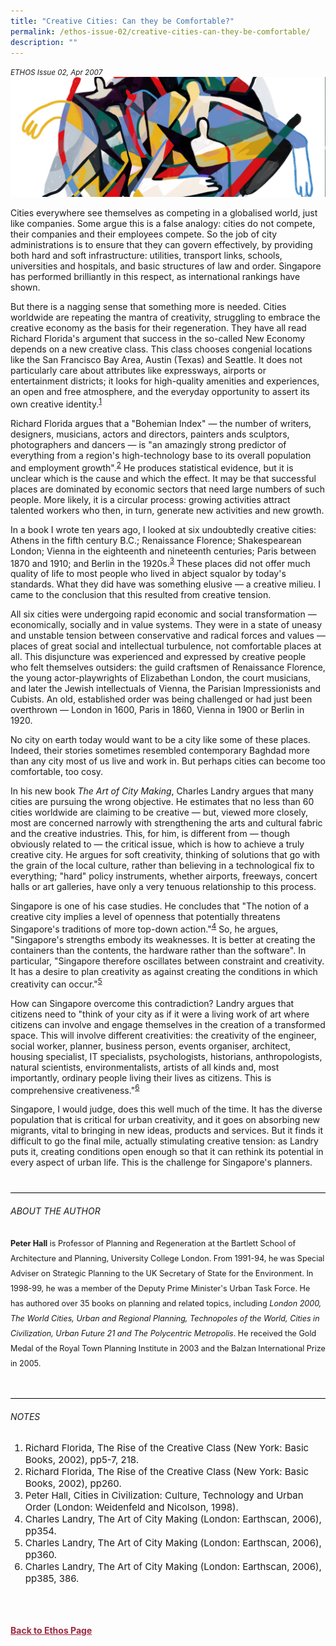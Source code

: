 ```yaml
---
title: "Creative Cities: Can they be Comfortable?"
permalink: /ethos-issue-02/creative-cities-can-they-be-comfortable/
description: ""
---
```

<style>

.back a
{
	color: #9f2943;
	font-weight: bold;
}

#banner img
{
	width:100%;
}
	
.author
{
border-bottom: 1px solid black;
margin-top:40px;
padding-bottom:30px;
border-top: 1px solid black;	

}

.author p {
	font-size: 0.9em;
	line-height:24px !important;
	}	
	

.break
{
   border-top: 1px solid  black;
   border-bottom: 1px solid black;
	 padding:20px;
	text-align:center;
	margin-top:50px;
}
	
.break1
{
font-family: Georgia;
	font-size:20px;
	font-style: italic;
	font-weight: bold;
}

.boxheader {
	color: white !important;
	}	

.containerbox {
	background-color: #B7C9E2;
	border-radius: 10px;
	padding: 5%;
	margin-top: 5%;
	
	}	

li {
	font-size: 15px !important;
	
	}	
	
.notestop
{
	font-size: 15px;
	line-height:22px !important;
}	
	

</style>


<em><small>ETHOS Issue 02, Apr 2007</small></em>
<img src="/images/Ethos_Images/Ethos_Issue_02/2_banner_creative%20cities-can-they-be-comfortable.jpg">


<p>Cities everywhere see themselves as competing in a globalised world, just like companies. Some argue this is a false analogy: cities do not compete, their companies and their employees compete. So the job of city administrations is to ensure that they can govern effectively, by providing both hard and soft infrastructure: utilities, transport links, schools, universities and hospitals, and basic structures of law and order. Singapore has performed brilliantly in this respect, as international rankings have shown. </p>

<p>But there is a nagging sense that something more is needed. Cities worldwide are repeating the mantra of creativity, struggling to embrace the creative economy as the basis for their regeneration. They have all read Richard Florida's argument that success in the so-called New Economy depends on a new creative class. This class chooses congenial locations like the San Francisco Bay Area, Austin (Texas) and Seattle. It does not particularly care about attributes like expressways, airports or entertainment districts; it looks for high-quality amenities and experiences, an open and free atmosphere, and the everyday opportunity to assert its own creative identity.<sup><a href="#num1">1</a></sup> </p>

<p>Richard Florida argues that a "Bohemian Index" — the number of writers, designers, musicians, actors and directors, painters ands sculptors, photographers and dancers — is "an amazingly strong predictor of everything from a region's high-technology base to its overall population and employment growth".<sup><a href="#num2">2</a></sup> He produces statistical evidence, but it is unclear which is the cause and which the effect. It may be that successful places are dominated by economic sectors that need large numbers of such people. More likely, it is a circular process: growing activities attract talented workers who then, in turn, generate new activities and new growth. </p>

<p>In a book I wrote ten years ago, I looked at six undoubtedly creative cities: Athens in the fifth century B.C.; Renaissance Florence; Shakespearean London; Vienna in the eighteenth and nineteenth centuries; Paris between 1870 and 1910; and Berlin in the 1920s.<sup><a href="#num3">3</a></sup> These places did not offer much quality of life to most people who lived in abject squalor by today's standards. What they did have was something elusive — a creative milieu. I came to the conclusion that this resulted from creative tension. </p>

<p>All six cities were undergoing rapid economic and social transformation — economically, socially and in value systems. They were in a state of uneasy and unstable tension between conservative and radical forces and values — places of great social and intellectual turbulence, not comfortable places at all. This disjuncture was experienced and expressed by creative people who felt themselves outsiders: the guild craftsmen of Renaissance Florence, the young actor-playwrights of Elizabethan London, the court musicians, and later the Jewish intellectuals of Vienna, the Parisian Impressionists and Cubists. An old, established order was being challenged or had just been overthrown — London in 1600, Paris in 1860, Vienna in 1900 or Berlin in 1920. </p>

<p>No city on earth today would want to be a city like some of these places. Indeed, their stories sometimes resembled contemporary Baghdad more than any city most of us live and work in. But perhaps cities can become too comfortable, too cosy. </p>

<p>In his new book <em>The Art of City Making</em>, Charles Landry argues that many cities are pursuing the wrong objective. He estimates that no less than 60 cities worldwide are claiming to be creative — but, viewed more closely, most are concerned narrowly with strengthening the arts and cultural fabric and the creative industries. This, for him, is different from — though obviously related to — the critical issue, which is how to achieve a truly creative city. He argues for soft creativity, thinking of solutions that go with the grain of the local culture, rather than believing in a technological fix to everything; "hard" policy instruments, whether airports, freeways, concert halls or art galleries, have only a very tenuous relationship to this process. </p>

<p>Singapore is one of his case studies. He concludes that "The notion of a creative city implies a level of openness that potentially threatens Singapore's traditions of more top-down action."<sup><a href="#num4">4</a></sup> So, he argues, "Singapore's strengths embody its weaknesses. It is better at creating the containers than the contents, the hardware rather than the software". In particular, "Singapore therefore oscillates between constraint and creativity. It has a desire to plan creativity as against creating the conditions in which creativity can occur."<sup><a href="#num5">5</a></sup> </p>

<p>How can Singapore overcome this contradiction? Landry argues that citizens need to "think of your city as if it were a living work of art where citizens can involve and engage themselves in the creation of a transformed space. This will involve different creativities: the creativity of the engineer, social worker, planner, business person, events organiser, architect, housing specialist, IT specialists, psychologists, historians, anthropologists, natural scientists, environmentalists, artists of all kinds and, most importantly, ordinary people living their lives as citizens. This is comprehensive creativeness."<sup><a href="#num6">6</a></sup></p>

<p>Singapore, I would judge, does this well much of the time. It has the diverse population that is critical for urban creativity, and it goes on absorbing new migrants, vital to bringing in new ideas, products and services. But it finds it difficult to go the final mile, actually stimulating creative tension: as Landry puts it, creating conditions open enough so that it can rethink its potential in every aspect of urban life. This is the challenge for Singapore's planners. </p>

<div class="author">

<h6>ABOUT THE AUTHOR</h6>

<p class="small-text"><strong>Peter Hall</strong> is Professor of Planning and Regeneration at the Bartlett School of Architecture and Planning, University College London. From 1991-94, he was Special Adviser on Strategic Planning to the UK Secretary of State for the Environment. In 1998-99, he was a member of the Deputy Prime Minister's Urban Task Force. He has authored over 35 books on planning and related topics, including <em>London 2000, The World Cities, Urban and Regional Planning, Technopoles of the World, Cities in Civilization, Urban Future 21 and The Polycentric Metropolis</em>. He received the Gold Medal of the Royal Town Planning Institute in 2003 and the Balzan International Prize in 2005. </p>


</div>

<h6><a name="notes"></a>NOTES</h6>

<ol>
<li id="num1">Richard Florida, The Rise of the Creative Class (New York: Basic Books, 2002), pp5-7, 218.</li>
<li id="num2">Richard Florida, The Rise of the Creative Class (New York: Basic Books, 2002), pp260.</li>
<li id="num3">Peter Hall, Cities in Civilization: Culture, Technology and Urban Order (London: Weidenfeld and Nicolson, 1998).</li>
<li id="num4">Charles Landry, The Art of City Making (London: Earthscan, 2006), pp354.</li>
<li id="num5">Charles Landry, The Art of City Making (London: Earthscan, 2006), pp360.</li>
<li id="num6">Charles Landry, The Art of City Making (London: Earthscan, 2006), pp385, 386.</li>
</ol>

<br>

<br>
<br>	
<div class="back">
<a href="/ethos/">Back to Ethos Page</a>	
</div>